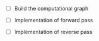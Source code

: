 
- [ ] Build the computational graph
- [ ] Implementation of forward pass
- [ ] Implementation of reverse pass


